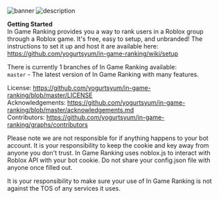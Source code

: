 ![banner](https://i.gyazo.com/b8a8c4e370ebd880abdcd7e9f1fad19e.png)
![description](https://i.gyazo.com/7f4ff87435cc23ce090aa3b80535b33a.png)

**Getting Started**  
In Game Ranking provides you a way to rank users in a Roblox group through a Roblox game. It's free, easy to setup, and unbranded! The instructions to set it up and host it are available here: https://github.com/yogurtsyum/in-game-ranking/wiki/setup

There is currently 1 branches of In Game Ranking available:  
`master` - The latest version of In Game Ranking with many features.

License: https://github.com/yogurtsyum/in-game-ranking/blob/master/LICENSE  
Acknowledgements: https://github.com/yogurtsyum/in-game-ranking/blob/master/acknowledgements.md  
Contributors: https://github.com/yogurtsyum/in-game-ranking/graphs/contributors   

Please note we are not responsible for if anything happens to your bot account. It is your responsibility to keep the cookie and key away from anyone you don't trust. In Game Ranking uses noblox.js to interact with Roblox API with your bot cookie. Do not share your config.json file with anyone once filled out.

It is your responsibility to make sure your use of In Game Ranking is not against the TOS of any services it uses.
